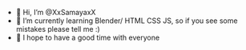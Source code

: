 - 👋 Hi, I’m @XxSamayaxX 
- 🌱 I’m currently learning Blender/ HTML CSS JS, so if you see some mistakes please tell me :)
- 💞️ I hope to have a good time with everyone
